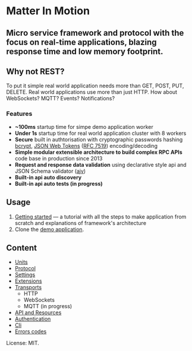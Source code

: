 # Matter In Motion

## Micro service framework and protocol with the focus on real-time applications, blazing response time and low memory footprint.

## Why not REST?

To put it simple real world application needs more than GET, POST, PUT, DELETE. Real world applications use more than just HTTP. How about WebSockets? MQTT? Events? Notifications?

### Features
* **~100ms** startup time for simpe demo application worker
* **Under 1s** startup time for real world application cluster with 8 workers
* **Secure** built in authtorisation with cryptographic passwords hashing [bcrypt](https://github.com/ncb000gt/node.bcrypt.js), [JSON Web Tokens](https://jwt.io) ([RFC 7519](https://tools.ietf.org/html/rfc7519)) encoding/decoding
* **Simple modular extensible architecture to build complex RPC APIs** code base in production since 2013
* **Request and response data validation** using declarative style api and JSON Schema validator ([ajv](https://github.com/epoberezkin/ajv))
* **Built-in api auto discovery**
* **Built-in api auto tests (in progress)**

## Usage

1. [Getting started](https://github.com/matter-in-motion/mm/blob/master/docs/getting-started.md) — a tutorial with all the steps to make application from scratch and explanations of framework's architecture
2. Clone the [demo application](https://github.com/matter-in-motion/demo).

## Content

* [Units](https://github.com/matter-in-motion/mm/blob/master/docs/units.md)
* [Protocol](https://github.com/matter-in-motion/mm/blob/master/docs/protocol.md)
* [Settings](https://github.com/matter-in-motion/mm/blob/master/docs/settings.md)
* [Extensions](https://github.com/matter-in-motion/mm/blob/master/docs/extensions.md)
* [Transports](https://github.com/matter-in-motion/mm/blob/master/docs/transports.md)
  - HTTP
  - WebSockets
  - MQTT (in progress)
* [API and Resources](https://github.com/matter-in-motion/mm/blob/master/docs/api.md)
* [Authentication](https://github.com/matter-in-motion/mm/blob/master/docs/authentication.md)
* [Cli](https://github.com/matter-in-motion/mm/blob/master/docs/cli.md)
* [Errors codes](https://github.com/matter-in-motion/mm-errors)



License: MIT.
